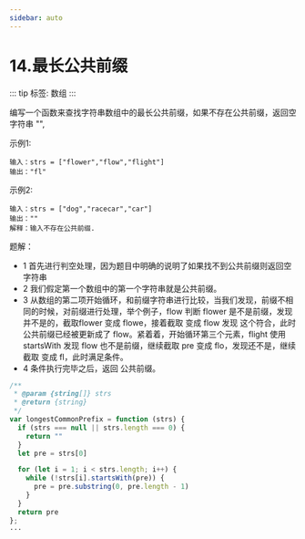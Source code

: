 ```yaml
---
sidebar: auto
---
```


# 14.最长公共前缀

::: tip
标签: 数组
:::

编写一个函数来查找字符串数组中的最长公共前缀，如果不存在公共前缀，返回空字符串 "",

示例1:
```
输入：strs = ["flower","flow","flight"]
输出："fl"
```

示例2:
```
输入：strs = ["dog","racecar","car"]
输出：""
解释：输入不存在公共前缀.
```

题解：
- 1 首先进行判空处理，因为题目中明确的说明了如果找不到公共前缀则返回空字符串
- 2 我们假定第一个数组中的第一个字符串就是公共前缀。
- 3 从数组的第二项开始循环，和前缀字符串进行比较，当我们发现，前缀不相同的时候，对前缀进行处理，举个例子，flow 判断 flower 是不是前缀，发现并不是的，截取flower 变成 flowe，接着截取 变成 flow 发现 这个符合，此时公共前缀已经被更新成了 flow。紧着着，开始循环第三个元素，flight 使用startsWith 发现 flow 也不是前缀，继续截取 pre 变成 flo，发现还不是，继续截取 变成 fl，此时满足条件。
- 4 条件执行完毕之后，返回 公共前缀。

```js
/**
 * @param {string[]} strs
 * @return {string}
 */
var longestCommonPrefix = function (strs) {
  if (strs === null || strs.length === 0) {
    return ""
  }
  let pre = strs[0]

  for (let i = 1; i < strs.length; i++) {
    while (!strs[i].startsWith(pre)) {
      pre = pre.substring(0, pre.length - 1)
    }
  }
  return pre
};
···
